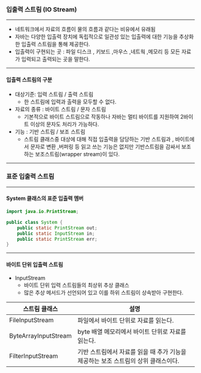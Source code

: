 ### 입출력 스트림 (IO Stream)

----
- 네트워크에서 자료의 흐름이 물의 흐름과 같다는 비유에서 유래됨
- 자바는 다양한 입출력 장치에 독립적으로 일관성 있는 입출력에 대한 기능을 추상화한 입출력 스트림을 통해 제공한다.
- 입출력이 구현되는 곳 : 파일 디스크 , 키보드 ,마우스 ,네트웍 ,메모리 등 모든 자료가 입력되고 출력되는 곳을 말한다.

---
#### 입출력 스트림의 구분
- 대상기준: 입력 스트림 / 출력 스트림   
  * 한 스트림에 입력과 출력을 모두할 수 없다.
- 자료의 종류 : 바이트 스트림 / 문자 스트림
  * 기본적으로 바이트 스트림으로 작동하나 자바는 멀티 바이트를 지원하여 2바이트 이상의 문자도 처리가 가능하다.
- 기능 : 기반 스트림 / 보조 스트림
  * 스트림 클래스중 대상에 대해 직접 입출력을 담당하는 기반 스트림과 ,
    바이트에서 문자로 변환 ,버퍼링 등 읽고 쓰는 기능은 없지만 기반스트림을 감싸서 보조하는  보조스트림(wrapper stream)이 있다.
    
---

### 표준 입출력 스트림

--- 

#### System 클래스의 표준 입출력 멤버

````java
import java.io.PrintStream;

public class System {
    public static PrintStream out;
    public static InputStream in;
    public static PrintStream err;
}
````

---

#### 바이트 단위 입출력 스트림

- InputStream 
  * 바이트 단위 입력 스트림들의 최상위 추상 클래스
  * 많은 추상 메서드가 선언되어 있고 이를 하위 스트림이 상속받아 구현한다.
  

|스트림 클래스|설명|
|-----|------|  
|FileInputStream| 파일에서 바이트 단위로 자료를 읽는다. |
|ByteArrayInputStream | byte 배열 메모리에서 바이트 단위로 자료를 읽는다.|
|FilterInputStream | 기반 스트림에서 자료를 읽을 때 추가 기능을 제공하는 보조 스트림의 상위 클래스이다.|







